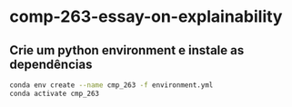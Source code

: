 # comp-263-essay-on-explainability



## Crie um python environment e instale as dependências

```bash
conda env create --name cmp_263 -f environment.yml
conda activate cmp_263

```

